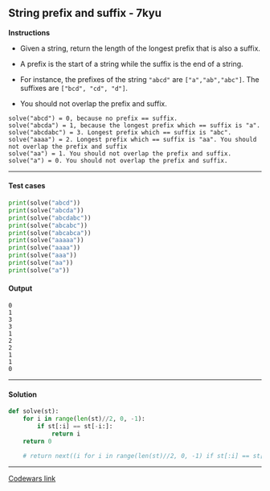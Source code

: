 ## String prefix and suffix - 7kyu

**Instructions**

- Given a string, return the length of the longest prefix that is also a suffix.

- A prefix is the start of a string while the suffix is the end of a string.

- For instance, the prefixes of the string `"abcd"` are `["a","ab","abc"]`. The suffixes are `["bcd", "cd", "d"]`.

- You should not overlap the prefix and suffix.

```
solve("abcd") = 0, because no prefix == suffix.
solve("abcda") = 1, because the longest prefix which == suffix is "a".
solve("abcdabc") = 3. Longest prefix which == suffix is "abc".
solve("aaaa") = 2. Longest prefix which == suffix is "aa". You should not overlap the prefix and suffix
solve("aa") = 1. You should not overlap the prefix and suffix.
solve("a") = 0. You should not overlap the prefix and suffix.
```

---

#### Test cases

```python
print(solve("abcd"))
print(solve("abcda"))
print(solve("abcdabc"))
print(solve("abcabc"))
print(solve("abcabca"))
print(solve("aaaaa"))
print(solve("aaaa"))
print(solve("aaa"))
print(solve("aa"))
print(solve("a"))
```

#### Output
```
0
1
3
3
1
2
2
1
1
0
```

---

#### Solution

```python
def solve(st):
    for i in range(len(st)//2, 0, -1):
        if st[:i] == st[-i:]:
            return i
    return 0

    # return next((i for i in range(len(st)//2, 0, -1) if st[:i] == st[-i:]), 0)
```

---

[Codewars link](https://www.codewars.com/kata/5ce969ab07d4b7002dcaa7a1)

